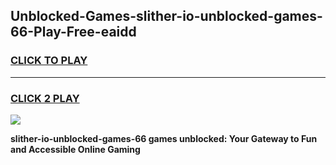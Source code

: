 
## Unblocked-Games-slither-io-unblocked-games-66-Play-Free-eaidd
<h3>
<a href="https://premium76.site?title=slither-io-unblocked-games-66&ref=18A">CLICK TO PLAY</a></h3>
<hr>

<h3>
<a href="https://premium76.site?title=slither-io-unblocked-games-66&ref=18A">CLICK 2 PLAY</a>
  
</h3>

<a href="https://premium76.site?title=slither-io-unblocked-games-66&ref=18A"><img src="https://clearcache.store/games.png"></a>


**slither-io-unblocked-games-66 games unblocked: Your Gateway to Fun and Accessible Online Gaming**
